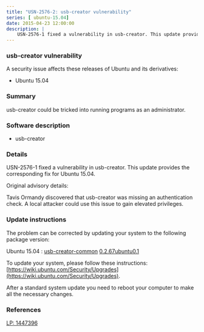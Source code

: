 ```yaml
---
title: "USN-2576-2: usb-creator vulnerability"
series: [ ubuntu-15.04]
date: 2015-04-23 12:00:00
description: |
    USN-2576-1 fixed a vulnerability in usb-creator. This update provides the corresponding fix for Ubuntu 15.04.
--- 
```

 
### usb-creator vulnerability

A security issue affects these releases of Ubuntu and its derivatives:

* Ubuntu 15.04

### Summary

usb-creator could be tricked into running programs as an administrator. 

### Software description

* usb-creator 

### Details

USN-2576-1 fixed a vulnerability in usb-creator. This update provides the corresponding fix for Ubuntu 15.04.

Original advisory details:

 Tavis Ormandy discovered that usb-creator was missing an authentication check. A local attacker could use this issue to gain elevated privileges. 

### Update instructions

The problem can be corrected by updating your system to the following package version:

Ubuntu 15.04
 : [usb-creator-common](https://launchpad.net/ubuntu/+source/usb-creator) <span> [0.2.67ubuntu0.1](https://launchpad.net/ubuntu/+source/usb-creator/0.2.67ubuntu0.1) </span> 

To update your system, please follow these instructions: [https://wiki.ubuntu.com/Security/Upgrades](https://wiki.ubuntu.com/Security/Upgrades).

After a standard system update you need to reboot your computer to make all the necessary changes. 

### References

 [LP: 1447396](https://launchpad.net/bugs/1447396)
 
